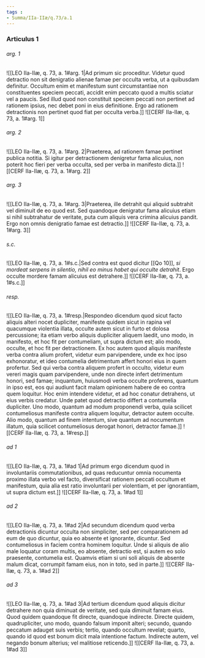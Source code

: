 ```yaml
---
tags : 
- Summa/IIa-IIæ/q.73/a.1
---
```


### Articulus 1

###### arg. 1
![[LEO IIa-IIæ, q. 73, a. 1#arg. 1|Ad primum sic proceditur. Videtur quod detractio non sit denigratio alienae famae per occulta verba, ut a quibusdam definitur. Occultum enim et manifestum sunt circumstantiae non constituentes speciem peccati, accidit enim peccato quod a multis sciatur vel a paucis. Sed illud quod non constituit speciem peccati non pertinet ad rationem ipsius, nec debet poni in eius definitione. Ergo ad rationem detractionis non pertinet quod fiat per occulta verba.]]
![[CERF IIa-IIæ, q. 73, a. 1#arg. 1]]

###### arg. 2
![[LEO IIa-IIæ, q. 73, a. 1#arg. 2|Praeterea, ad rationem famae pertinet publica notitia. Si igitur per detractionem denigretur fama alicuius, non poterit hoc fieri per verba occulta, sed per verba in manifesto dicta.]]
![[CERF IIa-IIæ, q. 73, a. 1#arg. 2]]

###### arg. 3
![[LEO IIa-IIæ, q. 73, a. 1#arg. 3|Praeterea, ille detrahit qui aliquid subtrahit vel diminuit de eo quod est. Sed quandoque denigratur fama alicuius etiam si nihil subtrahatur de veritate, puta cum aliquis vera crimina alicuius pandit. Ergo non omnis denigratio famae est detractio.]]
![[CERF IIa-IIæ, q. 73, a. 1#arg. 3]]

###### s.c.
![[LEO IIa-IIæ, q. 73, a. 1#s.c.|Sed contra est quod dicitur [[Qo 10]], *si mordeat serpens in silentio, nihil eo minus habet qui occulte detrahit*. Ergo occulte mordere famam alicuius est detrahere.]]
![[CERF IIa-IIæ, q. 73, a. 1#s.c.]]

###### resp.
![[LEO IIa-IIæ, q. 73, a. 1#resp.|Respondeo dicendum quod sicut facto aliquis alteri nocet dupliciter, manifeste quidem sicut in rapina vel quacumque violentia illata, occulte autem sicut in furto et dolosa percussione; ita etiam verbo aliquis dupliciter aliquem laedit, uno modo, in manifesto, et hoc fit per contumeliam, ut supra dictum est; alio modo, occulte, et hoc fit per detractionem. Ex hoc autem quod aliquis manifeste verba contra alium profert, videtur eum parvipendere, unde ex hoc ipso exhonoratur, et ideo contumelia detrimentum affert honori eius in quem profertur. Sed qui verba contra aliquem profert in occulto, videtur eum vereri magis quam parvipendere, unde non directe infert detrimentum honori, sed famae; inquantum, huiusmodi verba occulte proferens, quantum in ipso est, eos qui audiunt facit malam opinionem habere de eo contra quem loquitur. Hoc enim intendere videtur, et ad hoc conatur detrahens, ut eius verbis credatur. Unde patet quod detractio differt a contumelia dupliciter. Uno modo, quantum ad modum proponendi verba, quia scilicet contumeliosus manifeste contra aliquem loquitur, detractor autem occulte. Alio modo, quantum ad finem intentum, sive quantum ad nocumentum illatum, quia scilicet contumeliosus derogat honori, detractor famae.]]
![[CERF IIa-IIæ, q. 73, a. 1#resp.]]

###### ad 1
![[LEO IIa-IIæ, q. 73, a. 1#ad 1|Ad primum ergo dicendum quod in involuntariis commutationibus, ad quas reducuntur omnia nocumenta proximo illata verbo vel facto, diversificat rationem peccati occultum et manifestum, quia alia est ratio involuntarii per violentiam, et per ignorantiam, ut supra dictum est.]]
![[CERF IIa-IIæ, q. 73, a. 1#ad 1]]

###### ad 2
![[LEO IIa-IIæ, q. 73, a. 1#ad 2|Ad secundum dicendum quod verba detractionis dicuntur occulta non simpliciter, sed per comparationem ad eum de quo dicuntur, quia eo absente et ignorante, dicuntur. Sed contumeliosus in faciem contra hominem loquitur. Unde si aliquis de alio male loquatur coram multis, eo absente, detractio est, si autem eo solo praesente, contumelia est. Quamvis etiam si uni soli aliquis de absente malum dicat, corrumpit famam eius, non in toto, sed in parte.]]
![[CERF IIa-IIæ, q. 73, a. 1#ad 2]]

###### ad 3
![[LEO IIa-IIæ, q. 73, a. 1#ad 3|Ad tertium dicendum quod aliquis dicitur detrahere non quia diminuat de veritate, sed quia diminuit famam eius. Quod quidem quandoque fit directe, quandoque indirecte. Directe quidem, quadrupliciter, uno modo, quando falsum imponit alteri; secundo, quando peccatum adauget suis verbis; tertio, quando occultum revelat; quarto, quando id quod est bonum dicit mala intentione factum. Indirecte autem, vel negando bonum alterius; vel malitiose reticendo.]]
![[CERF IIa-IIæ, q. 73, a. 1#ad 3]]

